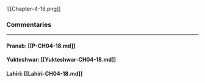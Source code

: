 ![[Chapter-4-18.png]]

### Commentaries

---

#### Pranab: [[P-CH04-18.md]]

#### Yukteshwar: [[Yukteshwar-CH04-18.md]]

#### Lahiri: [[Lahiri-CH04-18.md]]

